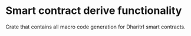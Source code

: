 # Smart contract derive functionality

Crate that contains all macro code generation for DharitrI smart contracts.
